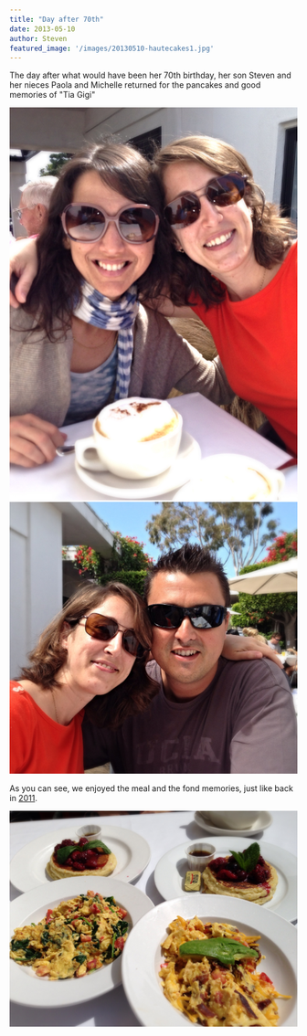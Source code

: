 ```yaml
---
title: "Day after 70th"
date: 2013-05-10
author: Steven
featured_image: '/images/20130510-hautecakes1.jpg'
---
```


The day after what would have been her 70th birthday, her son Steven and her nieces Paola and Michelle returned for the pancakes and good memories of "Tia Gigi"

<div class="gallery" data-columns="1">
	<img src="/images/20130510-hautecakes1.jpg">
	<img src="/images/20130510-hautecakes2.jpg">
</div>

As you can see, we enjoyed the meal and the fond memories, just like back in [2011](/memorial/haute2011).

![](/images/20130510-hautecakes3.jpg)

